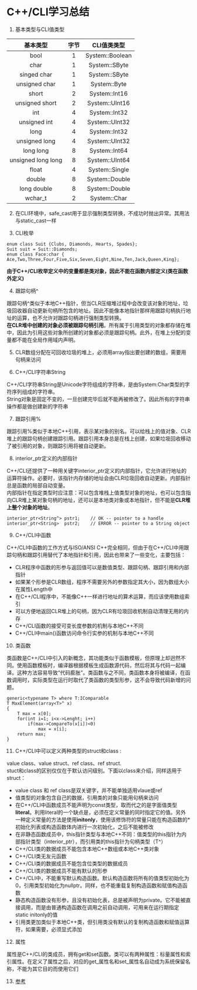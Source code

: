 # C++/CLI学习总结                

1. 基本类型与CLI值类型          

|基本类型|字节|CLI值类类型|
|:-:|:-:|:-:|
|bool|1|System::Boolean|
|char|1|System::SByte|
|singed char|1|System::SByte|
|unsigned char|1|System::Byte|
|short|2|System::Int16|
|unsigned short|2|System::UInt16|
|int|4|System::Int32|
|unsigned int|4|System::UInt32|
|long|4|System::Int32|
|unsigned long|4|System::UInt32|
|long long|8|System::Int64|
|unsigned long long|8|System::UInt64|
|float|4|System::Single|
|double|8|System::Double|
|long double|8|System::Double|
|wchar_t|2|System::Char|      


2. 在CLI环境中，safe_cast用于显示强制类型转换，不成功时抛出异常。其用法与static_cast一样      

3. CLI枚举     
```
enum class Suit {Clubs, Diamonds, Hearts, Spades};
Suit suit = Suit::Diamonds;
enum class Face:char { Ace,Two,Three,Four,Five,Six,Seven,Eight,Nine,Ten,Jack,Queen,King};
```
**由于C++/CLI枚举定义中的变量都是类对象，因此不能在函数内部定义(类在函数外定义)**         

4. 跟踪句柄^     

跟踪句柄^类似于本地C++指针，但当CLR压缩堆过程中会改变该对象的地址，垃圾回收器自动更新句柄所包含的地址。因此不能像本地指针那样用跟踪句柄执行地址的运算，也不允许对跟踪句柄进行强制类型转换。      
**在CLR堆中创建的对象必须被跟踪句柄引用**。所有属于引用类型的对象都存储在堆中，因此为引用这些对象所创建的对象都必须是跟踪句柄。此外，在堆上分配的变量都不能在全局作用域内声明。      

5. CLR数组分配在可回收垃圾的堆上，必须用array<typename>指出要创建的数组，需要用句柄来访问         

6. C++/CLI字符串String     

C++/CLI字符串String是Unicode字符组成的字符串，是由System:Char类型的字符序列组成的字符串。        
String对象是固定不变的，一旦创建完毕后就不能再被修改了。因此所有的字符串操作都是做创建新的字符串

7. 跟踪引用%          

跟踪引用%类似于本地C++引用，表示某对象的别名。可以给栈上的值对象、CLR堆上的跟踪句柄创建跟踪引用。跟踪引用本身总是在栈上创建，如果垃圾回收移动了被引用的对象，则跟踪引用将被自动更新。        

8. interior_ptr定义的内部指针         

C++/CLI还提供了一种用关键字interior_ptr定义的内部指针，它允许进行地址的运算符操作。必要时，该指针内存储的地址会由CLR垃圾回收自动更新。内部指针总是函数的局部自动变量。           
内部指针在指定类型时应注意：可以包含堆栈上值类型对象的地址，也可以包含指向CLR堆上某对象句柄的地址，还可以是本地类对象或本地指针，但不能是**CLR堆上整个对象的地址**。            
```
interior_ptr<String^> pstr1;	// OK -- pointer to a handle
interior_ptr<String>  pstr2;	// ERROR -- pointer to a String object
```

9. C++/CLI中函数         

C++/CLI中函数的工作方式与ISO/ANSI C++完全相同，但由于在C++/CLI中用跟踪句柄和跟踪引用替代了本地指针和引用，因此也带来了一些变化，主要包括：    
* CLR程序中函数的形参与返回值可以是数值类型、跟踪句柄、跟踪引用和内部指针    
* 如果某个形参是CLR数组，程序不需要另外的参数指定其大小，因为数组大小在属性Length中        
* 在C++/CLI程序中，不能像C++一样进行地址的算术运算，而应该使用数组索引      
* 可以方便地返回CLR堆上的句柄，因为CLR有垃圾回收机制自动清理无用的内存     
* C++/CLI函数的接受可变长度参数的机制与本地C++不同      
* C++/CLI中main()函数访问命令行实参的机制与本地C++不同        

10. 类函数              

类函数是C++/CLI中引入的新概念，其功能类似于函数模板，但原理上却迥然不同。使用函数模板时，编译器根据模板生成函数源代码，然后将其与代码一起编译。这种方法容易导致“代码膨胀”。类函数与之不同，类函数本身将被编译，在函数调用时，实际类型在运行时取代了类函数的类型形参，这不会导致代码新增的问题。             
```
generic<typename T> where T:IComparable
T MaxElement(array<T>^ x)
{
	T max = x[0];
	for(int i=1; i<x->Lenght; i++)
		if(max->CompareTo(x[i])<0)
			max = x[i];
	return max;
}
```


11. C++/CLI中可以定义两种类型的struct和class :       

 value class、value struct、ref class、ref struct.      
 stuct和class的区别仅仅在于默认访问级别。下面以class来介绍，同样适用于struct：                   

* value class 和 ref class是双关键字，并不能单独适用vlaue或ref
* 值类型的对象包含自己的数据，引用类的对象只能用句柄来访问
* 在C++/CLI中函数成员不能声明为const类型，取而代之的是字面值类型**literal**。利用literal的一个缺点是，必须在定义常量的同时指定它的值。另外一种定义常量的方法是使用**initonly**，使用该修饰符的常量只能在构造函数的* 初始化列表或构造函数体内进行一次初始化，之后不能被修改
* 在非静态函数成员中，this指针类型与本地C++不同：值类型的this指针为内部指针类型（interior_ptr<T>），而引用类的this指针为句柄类型（T^）
* C++/CLI类的数据成员不能包含本地C++数组或本地C++类对象
* C++/CLI类无友元函数
* C++/CLI类的数据成员不能包含位类型的数据成员
* C++/CLI类的数据成员不能有默认的形参
* C++/CLI中，不能重写默认构造函数。默认构造函数将所有的值类型初始化为0，引用类型初始化为nullptr。同样，也不能重载复制构造函数和赋值构造函数
* 静态构造函数没有形参，且没有初始化表，总是被声明为private。它不能被直接调用，而是由普通构造函数在调用之前自动调用，可用来在运行期指定static initonly的值
* 引用类更加类似于本地C++类，但引用类没有默认的复制构造函数和赋值运算符，如果需要，必须显式添加      

12. 属性      

属性是C++/CLI的类成员，拥有get和set函数。类可以有两种属性：标量属性和索引属性。在定义了属性之后，对应的get_属性名和set_属性名自动成为系统保留名称，不能为其它目的而使用它们  

13. [参考](http://www.cppblog.com/golq/archive/2009/06/27/88644.html)

